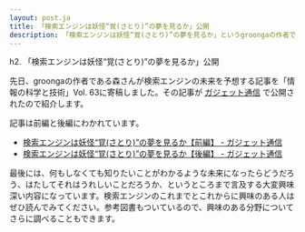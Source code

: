 ```yaml
---
layout: post.ja
title: 「検索エンジンは妖怪“覚(さとり)”の夢を見るか」公開
description: 「検索エンジンは妖怪“覚(さとり)”の夢を見るか」というgroongaの作者である森さんが検索エンジンの未来を予想する記事の紹介
---
```

h2. 「検索エンジンは妖怪“覚(さとり)”の夢を見るか」公開

先日、groongaの作者である森さんが検索エンジンの未来を予想する記事を「情報の科学と技術」Vol.
63に寄稿しました。その記事が [ガジェット通信](http://getnews.jp/)
で公開されたので紹介します。

記事は前編と後編にわかれています。

-   [検索エンジンは妖怪“覚(さとり)”の夢を見るか【前編】 -
    ガジェット通信](http://getnews.jp/archives/287318)
-   [検索エンジンは妖怪“覚(さとり)”の夢を見るか【後編】 -
    ガジェット通信](http://getnews.jp/archives/287999)

最後には、何もしなくても知りたいことがわかるような未来になったらどうだろう、はたしてそれはうれしいことだろうか、というところまで言及する大変興味深い内容になっています。検索エンジンのこれまでとこれからに興味のある人はぜひ読んでみてください。参考図書もついているので、興味のある分野についてさらに調べることもできます。
